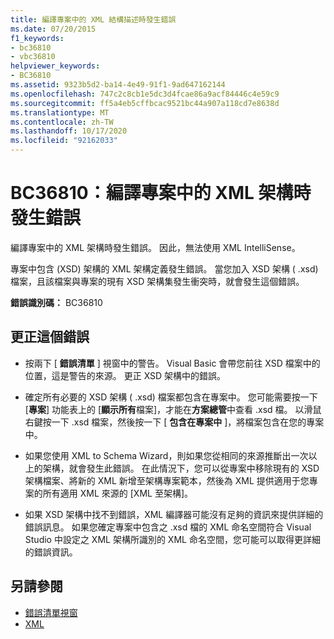 ```yaml
---
title: 編譯專案中的 XML 結構描述時發生錯誤
ms.date: 07/20/2015
f1_keywords:
- bc36810
- vbc36810
helpviewer_keywords:
- BC36810
ms.assetid: 9323b5d2-ba14-4e49-91f1-9ad647162144
ms.openlocfilehash: 747c2c8cb1e5dc3d4fcae86a9acf84446c4e59c9
ms.sourcegitcommit: ff5a4eb5cffbcac9521bc44a907a118cd7e8638d
ms.translationtype: MT
ms.contentlocale: zh-TW
ms.lasthandoff: 10/17/2020
ms.locfileid: "92162033"
---
```

# <a name="bc36810-errors-occurred-while-compiling-the-xml-schemas-in-the-project"></a>BC36810：編譯專案中的 XML 架構時發生錯誤

編譯專案中的 XML 架構時發生錯誤。 因此，無法使用 XML IntelliSense。

 專案中包含 (XSD) 架構的 XML 架構定義發生錯誤。 當您加入 XSD 架構 ( .xsd) 檔案，且該檔案與專案的現有 XSD 架構集發生衝突時，就會發生這個錯誤。

 **錯誤識別碼：** BC36810

## <a name="to-correct-this-error"></a>更正這個錯誤

- 按兩下 [ **錯誤清單** ] 視窗中的警告。 Visual Basic 會帶您前往 XSD 檔案中的位置，這是警告的來源。 更正 XSD 架構中的錯誤。

- 確定所有必要的 XSD 架構 ( .xsd) 檔案都包含在專案中。 您可能需要按一下 [**專案**] 功能表上的 [**顯示所有**檔案]，才能在**方案總管**中查看 .xsd 檔。 以滑鼠右鍵按一下 .xsd 檔案，然後按一下 [ **包含在專案中** ]，將檔案包含在您的專案中。

- 如果您使用 XML to Schema Wizard，則如果您從相同的來源推斷出一次以上的架構，就會發生此錯誤。 在此情況下，您可以從專案中移除現有的 XSD 架構檔案、將新的 XML 新增至架構專案範本，然後為 XML 提供適用于您專案的所有適用 XML 來源的 [XML 至架構]。

- 如果 XSD 架構中找不到錯誤，XML 編譯器可能沒有足夠的資訊來提供詳細的錯誤訊息。 如果您確定專案中包含之 .xsd 檔的 XML 命名空間符合 Visual Studio 中設定之 XML 架構所識別的 XML 命名空間，您可能可以取得更詳細的錯誤資訊。

## <a name="see-also"></a>另請參閱

- [錯誤清單視窗](/visualstudio/ide/reference/error-list-window)
- [XML](../../programming-guide/language-features/xml/index.md)
